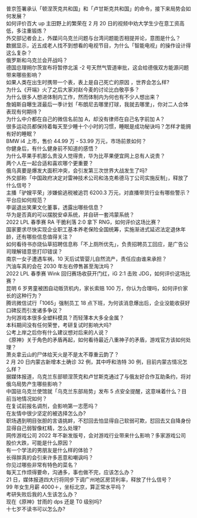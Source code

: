 普京签署承认「顿涅茨克共和国」和「卢甘斯克共和国」的命令，接下来局势会如何发展？  
如何评价百大 up 主田野上的繁荣在 2 月 20 日的视频中劝大学生少在意工资高低，多注重锻炼？  
外交部记者会上，外媒问乌克兰问题与台湾问题能否相提并论，意图是什么？  
数据显示，近五成老人找不到想看的电视节目，为什么「智能电视」的操作设计得这么复杂？  
俄罗斯和乌克兰会开战吗？  
德国总理朔尔茨宣布将暂停北溪 -2 号天然气管道审批，这会给德俄双方能源问题带来哪些影响？  
如果人类在出生时携带一个表，表上是自己死亡的原因 ，世界会怎么样?  
为什么《开端》火了之后大家对赵今麦的讨论比白敬亭多？  
为什么很多人想进体制内工作，然而体制内为何也有不少人想出来？  
詹姆斯自曝生涯最后一季计划「布朗尼去哪里打球，我就去哪里」，你对二人合体表现有何期待？  
为什么中介都在自己的微信名前加 A，却没有律师在自己名字前加 A？  
很多运动员都保持着每天至少睡十个小时的习惯，睡眠是成功秘诀吗？怎样才能拥有好的睡眠？  
BMW i4 上市，售价 44.99 万 - 53.99 万元，市场前景如何？  
你健身后，有什么健身前不知道的感悟？  
为什么苹果手机那么贵没人觉得贵，华为比苹果便宜网上总有人说贵？  
两个人在一起合适和喜欢哪个更重要？  
俄乌真要是爆发大面积冲突，会引发第三次世界大战发生了吗?  
外交部称「中国政府决定对雷神技术公司和洛克希德马丁公司实施反制」，释放了什么信号？  
主播「驴嫂平荣」涉嫌偷逃税被追罚 6200.3 万元，对直播带货行业有哪些警示？平台应如何规范？  
李诞退出笑果文化董事，透露出哪些信息？  
华为是否真的可以摆脱安卓系统，并自研一套鸿蒙系统？  
2022 LPL 春季赛 RA 干脆利落 2:0 拿下 RNG，如何评价这场比赛？  
国家要求尽快实现企业职工基本养老保险全国统筹，实施渐进式延迟法定退休年龄，还有哪些信息值得关注？  
如何看待书亦烧仙草招聘信息称「不上厕所优先」，负责招聘员工回应，是广告公司理解错意思打印错误？  
南京一女子遭遇车祸，10 天后试管婴儿自然流产，责任应由谁来承担？  
汽油车真的会在 2030 年左右停售甚至淘汰吗？  
2022 LPL 春季赛 Wink 回归赛场收获开门红，iG 2:1 击败 JDG，如何评价这场比赛？  
昆明 6 岁男童被困自动贩货机内，家长索赔 100 万，你认为合理吗，如何评价家长的这种行为？  
腾讯微信试行「1065」强制员工 18 点下班，为何该消息爆出后，企业没能收获好口碑反而引发诸多争议？  
为何游戏本很多全塑料模具？而轻薄本大多全金属？  
本科期间没有任何荣誉，考研复试时影响大吗?  
公考上岸之后你有什么建议想对后来的人说？  
《原神》关于角色的矛盾再起，如何看待最近八重神子的矛盾，游戏官方该如何处理？  
萧炎拿云山的尸体给天火是不是太不尊重云韵了？  
2 月 20 日内蒙古新增本土确诊 32 例，其中呼和浩特 30 例，目前内蒙古情况怎么样？  
据媒体报道，乌克兰东部顿涅茨克和卢甘斯克通过了与俄友好合作互助条约，将对俄乌局势产生哪些影响？  
中国驻乌克兰使馆就「乌克兰东部局势」发布 5 点安全提醒，这意味着什么？目前当地情况如何？  
在复试前报名调剂，会影响第一志愿吗？  
在友情中很少坚定的被选择怎么办?  
职场遇到明目张胆的言语挑衅，不怼回去怕显得自己软弱可欺，怼回去又自降身份显得自己弱智像杠精，怎么处理?  
网传游戏公司 2022 年不新发版号，会对游戏行业带来什么影响？多家游戏公司股价大跌，可能是什么原因？  
有一个学法的男朋友是什么样的体验？  
长得胖真的会引来许多恶意和嘲讽吗？  
你见过哪些非常有特色的菜名？  
每天工作烦得要命，沟通多，事也做不完，应该怎么办？  
21 日，媒体报道四大行将同步下调广州地区房贷利率，释放了什么信号？  
99 年女生月薪 4000＋，坐标北京，算正常水平吗？  
考研失败后我的人生该怎么办？  
现在《原神》甘雨的 dps 还是 T0 级别吗?  
十七岁不读书可以怎么办?  
